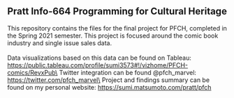 ## Pratt Info-664 Programming for Cultural Heritage
This repository contains the files for the final project for PFCH, completed in the Spring 2021 semester.  This project is focused around the comic book industry and single issue sales data.\
\
Data visualizations based on this data can be found on Tableau: https://public.tableau.com/profile/sumi3573#!/vizhome/PFCH-comics/RevxPub\
Twitter integration can be found @pfch_marvel: https://twitter.com/pfch_marvel\
Project and findings summary can be found on my personal website: https://sumi.matsumoto.com/pratt/pfch